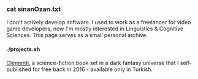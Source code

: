 ### cat sinanOzan.txt
I don't actively develop software. I used to work as a freelancer for video game developers, now I'm mostly interested in Linguistics & Cognitive Sciences. This page serves as a small personal archive.

#### ./projects.sh
[Clementi](https://github.com/snoazll/Clementi), a science-fiction book set in a dark fantasy universe that I self-published for free back in 2016 - available only in Turkish.

